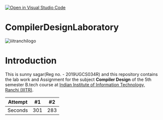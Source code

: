 [![Open in Visual Studio Code](https://classroom.github.com/assets/open-in-vscode-f059dc9a6f8d3a56e377f745f24479a46679e63a5d9fe6f495e02850cd0d8118.svg)](https://classroom.github.com/online_ide?assignment_repo_id=6093137&assignment_repo_type=AssignmentRepo)

# CompilerDesignLaboratory
![iiitranchilogo](https://user-images.githubusercontent.com/75474488/138427294-0d94fbf4-d0c1-48e6-8a24-0fb743f50105.png)

# Introduction
This is sunny sagar(Reg no. - 2019UGCS034R) and this repository contains the lab work and Assignment for the subject **Compiler Design** of the 5th semester B.tech course at [Indian Institute of Information Technology, Ranchi (IIITR)](https://iiitranchi.ac.in/).

| Attempt  | #1  | #2 |
| :---:  | :---: | :---: | 
| Seconds  | 301 | 283 | 

